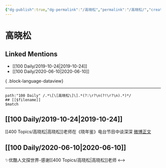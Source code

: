 ```yaml
---
{"dg-publish":true,"dg-permalink":"/高晓松","permalink":"/高晓松/","created":"2023-03-29T20:46:43.000+08:00","updated":"2023-08-24T19:56:41.645+08:00"}
---
```


# 高晓松

## Linked Mentions
- [[100 Daily/2019-10-24\|2019-10-24]]
- [[100 Daily/2020-06-10\|2020-06-10]]

{ .block-language-dataview}

---

```expander
path:"100 Daily" /.*\[\[高晓松\]\].*(?:\r?\n(?!\r?\n).*)*/
## [[$filename]]
$match
```
## [[100 Daily/2019-10-24\|2019-10-24]]
[[400 Topics/高晓松\|高晓松]]老师在《晓年鉴》电台节目中谈深深 [微博正文](https://m.weibo.cn/6466290670/4430923070082698)
## [[100 Daily/2020-06-10\|2020-06-10]]
✨优酷人文探世界-感谢[[400 Topics/高晓松\|高晓松]]老师[](https://m.weibo.cn/6466290670/4514246002885207)
<-->